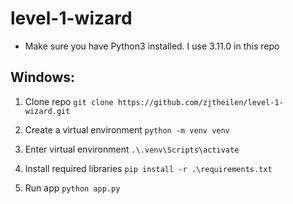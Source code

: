 # level-1-wizard

- Make sure you have Python3 installed. I use 3.11.0 in this repo

## Windows:
1. Clone repo
    `git clone https://github.com/zjtheilen/level-1-wizard.git`

2. Create a virtual environment
    `python -m venv venv`

3. Enter virtual environment
    `.\.venv\Scripts\activate`

4. Install required libraries
    `pip install -r .\requirements.txt`

5. Run app
    `python app.py`

